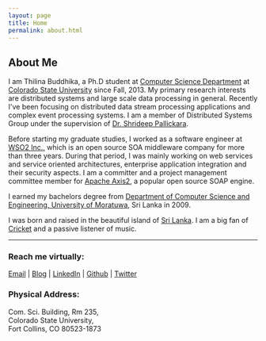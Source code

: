 ```yaml
---
layout: page
title: Home
permalink: about.html
---
```


## About Me
I am Thilina Buddhika, a Ph.D student at [Computer Science Department](http://www.cs.colostate.edu) at [Colorado State University](http://www.colostate.edu) since Fall, 2013. My primary research interests are distributed systems and large scale data processing in general. Recently I've been focusing on distributed data stream processing applications and complex event processing systems. I am a member of Distributed Systems Group under the supervision of [Dr. Shrideep Pallickara](http://www.cs.colostate.edu/~shrideep/).

Before starting my graduate studies, I worked as a software engineer at [WSO2 Inc.,](http://wso2.com) which is an open source SOA middleware company for more than three years.
During that period, I was mainly working on web services and service oriented architectures, enterprise application integration and their security aspects.
I am a committer and a project management committee member for [Apache Axis2](http://axis.apache.org/axis2/java/core/), a popular open source SOAP engine.

I earned my bachelors degree from [Department of Computer Science and Engineering, University of Moratuwa](http://www.cse.mrt.ac.lk), Sri Lanka in 2009.

I was born and raised in the beautiful island of [Sri Lanka](https://www.youtube.com/watch?v=BsDG-FdW0is). I am a big fan of [Cricket](http://www.srilankacricket.lk/) and a passive listener of music.

----

### Reach me virtually:
[Email](mailto:thilinab@cs.colostate.edu) | [Blog](http://blog.thilinamb.com) | [LinkedIn](www.linkedin.com/in/thilinamb/) | [Github](http://github.com/thilinamb) | [Twitter](http://twitter.com/thilinamb)

### Physical Address:
Com. Sci. Building, Rm 235,  
Colorado State University,  
Fort Collins,  CO 80523-1873
